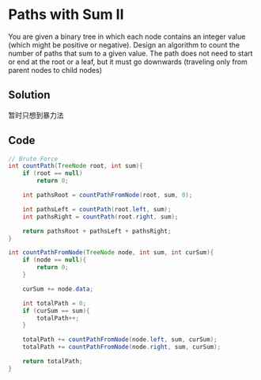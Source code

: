 # Paths with Sum II

You are given a binary tree in which each node contains an integer value (which might be positive or negative). Design an algorithm to count the number of paths that sum to a given value. The path does not need to start or end at the root or a leaf, but it must go downwards (traveling only from parent nodes to child nodes)

## Solution

暂时只想到暴力法

## Code 

```java
// Brute Force
int countPath(TreeNode root, int sum){
    if (root == null)
        return 0;

    int pathsRoot = countPathFromNode(root, sum, 0);

    int pathsLeft = countPath(root.left, sum);
    int pathsRight = countPath(root.right, sum);

    return pathsRoot + pathsLeft + pathsRight;
}

int countPathFromNode(TreeNode node, int sum, int curSum){
    if (node == null){
        return 0;
    }

    curSum += node.data;

    int totalPath = 0;
    if (curSum == sum){
        totalPath++;
    }

    totalPath += countPathFromNode(node.left, sum, curSum);
    totalPath += countPathFromNode(node.right, sum, curSum);

    return totalPath;
}
```

